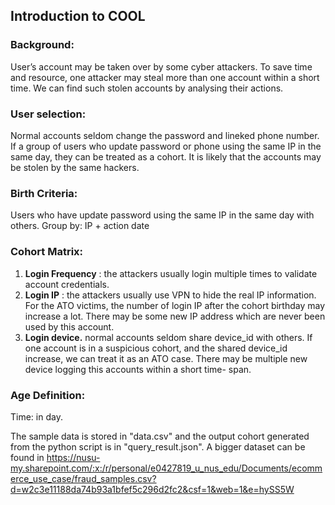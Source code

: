 
## Introduction to COOL


### Background:

User’s account may be taken over by some cyber attackers. To save time and resource, one attacker may steal more than one account within a short time. We can find such stolen accounts by analysing their actions.

### User selection:

Normal accounts seldom change the password and lineked phone number. If a group of users who update password or phone using the same IP in the same day, they can be treated as a cohort. It is likely that the accounts may be stolen by the same hackers.

### Birth Criteria:

Users who have update password using the same IP in the same day with others. Group by: IP + action date

### Cohort Matrix:

1. **Login Frequency** : the attackers usually login multiple times to validate account credentials.
2. **Login IP** : the attackers usually use VPN to hide the real IP information. For the ATO victims, the number of login IP after the cohort birthday may increase a lot. There may be some new IP address which are never been used by this account.
3. **Login device.** normal accounts seldom share device_id with others. If one account is
in a suspicious cohort, and the shared device_id increase, we can treat it as an ATO case. There may be multiple new device logging this accounts within a short time- span.
### Age Definition: 
Time: in day.

The sample data is stored in "data.csv" and the output cohort generated from the python script is in "query_result.json".
A bigger dataset can be found in https://nusu-my.sharepoint.com/:x:/r/personal/e0427819_u_nus_edu/Documents/ecommerce_use_case/fraud_samples.csv?d=w2c3e11188da74b93a1bfef5c296d2fc2&csf=1&web=1&e=hySS5W